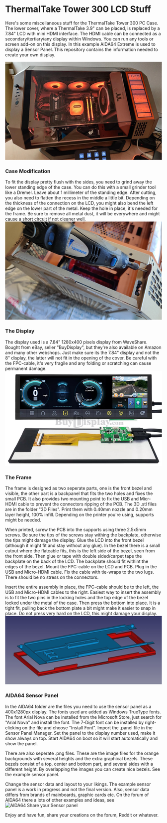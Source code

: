 # ThermalTake Tower 300 LCD Stuff
Here's some miscellaneous stuff for the ThermalTake Tower 300 PC Case. The lower cover, where a ThermalTake 3.9" can be placed, is replaced by a 7.84" LCD with mini HDMI interface. The HDMI cable can be connected as a secondary/tertiary/any display within Windows. You can run any tools or screen add-on on this display. In this example AIDA64 Extreme is used to display a Sensor Panel. This repository contains the information needed to create your own display.

![Tower 300 Sand&Gravel LCD](img/ThermalTakeTower300LCD.jpg)

### Case Modification
To fit the display pretty flush with the sides, you need to grind away the lower standing edge of the case. You can do this with a small grinder tool like a Dremel. Leave about 1 millimeter of the standing edge. After cutting, you also need to flatten the recess in the middle a little bit. Depending on the thickness of the connection on the LCD, you might also bend the left edge on the lower part of the metal. Keep the hole in place, it's needed for the frame. Be sure to remove all metal dust, it will be everywhere and might cause a short circuit if not cleaner well.
![Tower 300 Sand&Gravel LCD](img/LCDCutLowerEdge.jpg)

### The Display
The display used is a 7.84" 1280x400 pixels display from WaveShare. Bought from eBay, seller "BuyDisplay", but they're also available on Amazon and many other webshops. Just make sure its the 7.84" display and not the 8" display, the latter will not fit in the opening of the cover. Be careful with the FPC-cable, it's very fragile and any folding or scratching can cause permanent damage.
![Tower 300 Sand&Gravel LCD](img/LCDExampleBuyDisplay.jpg)

### The Frame
The frame is designed as two seperate parts, one is the front bezel and visible, the other part is a backpanel that fits the two holes and fixes the small PCB. It also provides two mounting point to fix the USB and Micr-HDMI cable to prevent the connectors ripping of the PCB. The 3D .stl files are in the folder "3D Files". Print them with 0.40mm nozzle and 0.20mm layer height, 100% infill. Depending on the printer you're using, supports might be needed.

When printed, screw the PCB into the supports using three 2.5x5mm screws. Be sure the tips of the screws stay withing the backplate, otherwise the tips might damage the display. Glue the LCD into the front bezel (although it might fit and stay without any glue). In the bezel there is a small cutout where the flatcable fits, this is the left side of the bezel, seen from the front side. Then glue or tape with double sided/carpet tape the backplate on the back of the LCD. The backplate should fit withint the edges of the bezel. Mount the FPC-cable on the LCD and PCB. Plug in the USB and Micro-HDMI cable. Fix the cable with tie-wraps to the two lugs. There should be no stress on the connectors.

Insert the entire assembly in place, the FPC-cable should be to the left, the USB and Micro-HDMI cables to the right. Easiest way to insert the assembly is to fit the two pins in the locking holes and the top edge of the bezel locked under the metal of the case. Then press the bottom into place. It is a tight fit, pulling back the bottom plate a bit might make it easier to snap in place. Do not press very hard on the LCD, this might damage your display.
![Tower 300 Sand&Gravel LCD](img/CADBezelBackDesign.jpg)

### AIDA64 Sensor Panel
In the AIDA64 folder are the files you need to use the sensor panel as a 400x1280px display. The fonts used are added as Windows TrueType fonts. The font Arial Nova can be installed from the Microsoft Store, just search for "Arial Nova" and install the font. The 7-Digit font can be installed by right-clicking on the file and choose "Install Font". Import the .panel file in the Sensor Panel Manager. Set the panel to the display number used, make it show always on top. Start AIDA64 on boot so it will start automatically and show the panel.

There are also seperate .png files. These are the image files for the orange backgrounds with several heights and the extra graphical bezels. These bezels consist of a top, center and bottom part, and several sides with a different height. By overlapping the images you can create nice bezels. See the example sensor panel.

Change the sensor data and layout to your likings. The example sensor panel is a work in progress and not the final version. Also, sensor data differs from brands of mainboards, graphic cards etc. On the forum of AIDA64 there a lots of other examples and ideas, see ![AIDA64 Share your Sensor panel](https://forums.aida64.com/topic/13296-share-your-sensorpanels/)


Enjoy and have fun, share your creations on the forum, Reddit or whatever.
